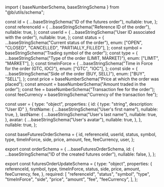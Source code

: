 import { baseNumberSchema, baseStringSchema } from "@b/utils/schema";

const id = {
  ...baseStringSchema("ID of the futures order"),
  nullable: true,
};
const referenceId = {
  ...baseStringSchema("Reference ID of the order"),
  nullable: true,
};
const userId = {
  ...baseStringSchema("User ID associated with the order"),
  nullable: true,
};
const status = {
  ...baseStringSchema("Current status of the order"),
  enum: ["OPEN", "CLOSED", "CANCELLED", "PARTIALLY_FILLED"],
};
const symbol = baseStringSchema("Trading symbol of the order");
const type = {
  ...baseStringSchema("Type of the order (LIMIT, MARKET)"),
  enum: ["LIMIT", "MARKET"],
};
const timeInForce = {
  ...baseStringSchema("Time in Force for the order (GTC, IOC)"),
  enum: ["GTC", "IOC"],
};
const side = {
  ...baseStringSchema("Side of the order (BUY, SELL)"),
  enum: ["BUY", "SELL"],
};
const price = baseNumberSchema("Price at which the order was placed");
const amount = baseNumberSchema("Amount traded in the order");
const fee = baseNumberSchema("Transaction fee for the order");
const feeCurrency = baseStringSchema("Currency of the transaction fee");

const user = {
  type: "object",
  properties: {
    id: { type: "string", description: "User ID" },
    firstName: {
      ...baseStringSchema("User's first name"),
      nullable: true,
    },
    lastName: {
      ...baseStringSchema("User's last name"),
      nullable: true,
    },
    avatar: {
      ...baseStringSchema("User's avatar"),
      nullable: true,
    },
  },
  nullable: true,
};

const baseFuturesOrderSchema = {
  id,
  referenceId,
  userId,
  status,
  symbol,
  type,
  timeInForce,
  side,
  price,
  amount,
  fee,
  feeCurrency,
  user,
};

export const orderSchema = {
  ...baseFuturesOrderSchema,
  id: {
    ...baseStringSchema("ID of the created futures order"),
    nullable: false,
  },
};

export const futuresOrderUpdateSchema = {
  type: "object",
  properties: {
    referenceId,
    symbol,
    type,
    timeInForce,
    status,
    side,
    price,
    amount,
    feeCurrency,
    fee,
  },
  required: [
    "referenceId",
    "status",
    "symbol",
    "type",
    "timeInForce",
    "side",
    "price",
    "amount",
    "fee",
    "feeCurrency",
  ],
};
